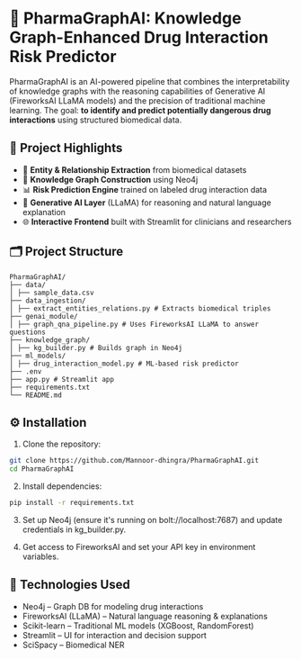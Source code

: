 # 💊 PharmaGraphAI: Knowledge Graph-Enhanced Drug Interaction Risk Predictor

PharmaGraphAI is an AI-powered pipeline that combines the interpretability of knowledge graphs with the reasoning capabilities of Generative AI (FireworksAI LLaMA models) and the precision of traditional machine learning. The goal: **to identify and predict potentially dangerous drug interactions** using structured biomedical data.

## 🚀 Project Highlights

- 🧠 **Entity & Relationship Extraction** from biomedical datasets
- 🔗 **Knowledge Graph Construction** using Neo4j
- 📊 **Risk Prediction Engine** trained on labeled drug interaction data
- 🤖 **Generative AI Layer** (LLaMA) for reasoning and natural language explanation
- 🌐 **Interactive Frontend** built with Streamlit for clinicians and researchers

## 🗂️ Project Structure

```
PharmaGraphAI/
├── data/
│ ├── sample_data.csv
├── data_ingestion/
│ ├── extract_entities_relations.py # Extracts biomedical triples
├── genai_module/
│ ├── graph_qna_pipeline.py # Uses FireworksAI LLaMA to answer questions
├── knowledge_graph/
│ ├── kg_builder.py # Builds graph in Neo4j
├── ml_models/
│ ├── drug_interaction_model.py # ML-based risk predictor
├── .env
├── app.py # Streamlit app
├── requirements.txt
└── README.md
```

## ⚙️ Installation

1. Clone the repository:
```bash
git clone https://github.com/Mannoor-dhingra/PharmaGraphAI.git
cd PharmaGraphAI
```

2. Install dependencies:
```bash
pip install -r requirements.txt
```

3. Set up Neo4j (ensure it's running on bolt://localhost:7687) and update credentials in kg_builder.py.

4. Get access to FireworksAI and set your API key in environment variables.

## 🧠 Technologies Used

- Neo4j – Graph DB for modeling drug interactions
- FireworksAI (LLaMA) – Natural language reasoning & explanations
- Scikit-learn – Traditional ML models (XGBoost, RandomForest)
- Streamlit – UI for interaction and decision support
- SciSpacy – Biomedical NER

